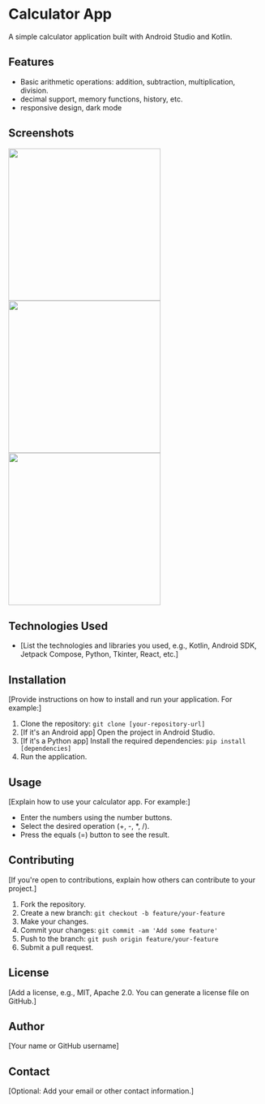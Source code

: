 # Calculator App

A simple calculator application built with Android Studio and Kotlin.

## Features

* Basic arithmetic operations: addition, subtraction, multiplication, division.
*  decimal support, memory functions, history, etc.
*  responsive design, dark mode

## Screenshots

<img src="https://github.com/user-attachments/assets/33062686-616f-49ae-bb38-cba9c7c02e40" width="300">
<img src="https://github.com/user-attachments/assets/b442b92a-45eb-4e88-8599-a16611e7e487" width="300">
<img src="https://github.com/user-attachments/assets/eec9c344-bd9f-46bc-a038-9af2f6c6bdc8" width="300">

## Technologies Used

* [List the technologies and libraries you used, e.g., Kotlin, Android SDK, Jetpack Compose, Python, Tkinter, React, etc.]

## Installation

[Provide instructions on how to install and run your application. For example:]

1.  Clone the repository: `git clone [your-repository-url]`
2.  [If it's an Android app] Open the project in Android Studio.
3.  [If it's a Python app] Install the required dependencies: `pip install [dependencies]`
4.  Run the application.

## Usage

[Explain how to use your calculator app. For example:]

* Enter the numbers using the number buttons.
* Select the desired operation (+, -, *, /).
* Press the equals (=) button to see the result.

## Contributing

[If you're open to contributions, explain how others can contribute to your project.]

1.  Fork the repository.
2.  Create a new branch: `git checkout -b feature/your-feature`
3.  Make your changes.
4.  Commit your changes: `git commit -am 'Add some feature'`
5.  Push to the branch: `git push origin feature/your-feature`
6.  Submit a pull request.

## License

[Add a license, e.g., MIT, Apache 2.0. You can generate a license file on GitHub.]

## Author

[Your name or GitHub username]

## Contact

[Optional: Add your email or other contact information.]
